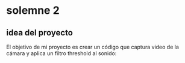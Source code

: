 # solemne 2

## idea del proyecto

El objetivo de mi proyecto es crear un código que captura video de la cámara y aplica un filtro threshold al sonido:
  

  
